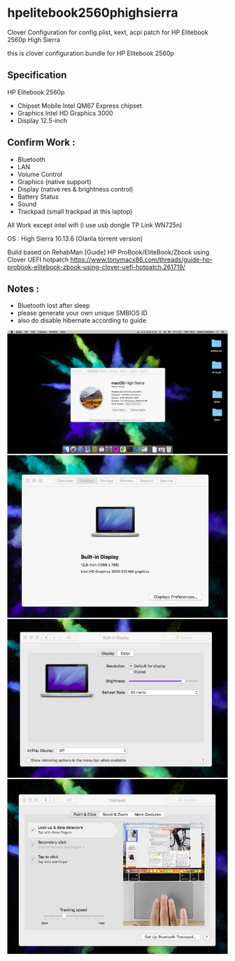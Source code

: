 # hpelitebook2560phighsierra
Clover Configuration for config.plist, kext, acpi patch for HP Elitebook 2560p High Sierra

this is clover configuration bundle for HP Elitebook 2560p

## Specification
HP Elitebook 2560p
- Chipset Mobile Intel QM67 Express chipset
- Graphics Intel HD Graphics 3000
- Display 12.5-inch

## Confirm Work :
- Bluetooth
- LAN
- Volume Control
- Graphics (native support)
- Display (native res & brightness control)
- Battery Status
- Sound
- Trackpad (small trackpad at this laptop)

All Work except intel wifi (i use usb dongle TP Link WN725n)

OS : High Sierra 10.13.6 (Olarila torrent version)

Build based on RehabMan [Guide] HP ProBook/EliteBook/Zbook using Clover UEFI hotpatch 
https://www.tonymacx86.com/threads/guide-hp-probook-elitebook-zbook-using-clover-uefi-hotpatch.261719/


## Notes :
- Bluetooth lost after sleep
- please generate your own unique SMBIOS ID
- also do disable hibernate according to guide



![Image 1](https://raw.githubusercontent.com/psetiawan/hpelitebook2560phighsierra/main/assets/Untitled1.jpeg)
![Image 2](https://raw.githubusercontent.com/psetiawan/hpelitebook2560phighsierra/main/assets/Untitled2.jpeg)
![Image 3](https://raw.githubusercontent.com/psetiawan/hpelitebook2560phighsierra/main/assets/Untitled3.jpeg)
![Image 4](https://raw.githubusercontent.com/psetiawan/hpelitebook2560phighsierra/main/assets/Untitled4.jpeg)

